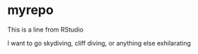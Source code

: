 # myrepo
This is a line from RStudio

I want to go skydiving, cliff diving, or anything else exhilarating